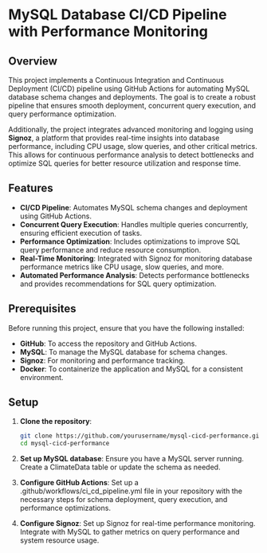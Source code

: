 # MySQL Database CI/CD Pipeline with Performance Monitoring

## Overview
This project implements a Continuous Integration and Continuous Deployment (CI/CD) pipeline using GitHub Actions for automating MySQL database schema changes and deployments. The goal is to create a robust pipeline that ensures smooth deployment, concurrent query execution, and query performance optimization. 

Additionally, the project integrates advanced monitoring and logging using **Signoz**, a platform that provides real-time insights into database performance, including CPU usage, slow queries, and other critical metrics. This allows for continuous performance analysis to detect bottlenecks and optimize SQL queries for better resource utilization and response time.

## Features
- **CI/CD Pipeline**: Automates MySQL schema changes and deployment using GitHub Actions.
- **Concurrent Query Execution**: Handles multiple queries concurrently, ensuring efficient execution of tasks.
- **Performance Optimization**: Includes optimizations to improve SQL query performance and reduce resource consumption.
- **Real-Time Monitoring**: Integrated with Signoz for monitoring database performance metrics like CPU usage, slow queries, and more.
- **Automated Performance Analysis**: Detects performance bottlenecks and provides recommendations for SQL query optimization.

## Prerequisites
Before running this project, ensure that you have the following installed:
- **GitHub**: To access the repository and GitHub Actions.
- **MySQL**: To manage the MySQL database for schema changes.
- **Signoz**: For monitoring and performance tracking.
- **Docker**: To containerize the application and MySQL for a consistent environment.

## Setup

1. **Clone the repository**:
   ```bash
   git clone https://github.com/yourusername/mysql-cicd-performance.git
   cd mysql-cicd-performance

2. **Set up MySQL database**:
    Ensure you have a MySQL server running.
    Create a ClimateData table or update the schema as needed.

3. **Configure GitHub Actions**:
    Set up a .github/workflows/ci_cd_pipeline.yml file in your repository with the necessary steps for schema deployment, query execution, and performance optimizations.

4. **Configure Signoz**:
    Set up Signoz for real-time performance monitoring.
    Integrate with MySQL to gather metrics on query performance and system resource usage.

